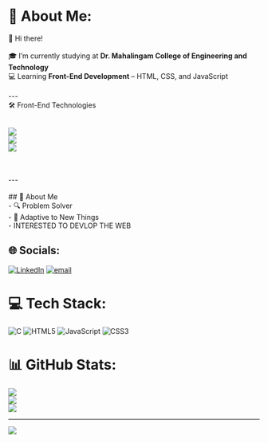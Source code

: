 # 💫 About Me:
👋 Hi there!<br><br>🎓 I’m currently studying at **Dr. Mahalingam College of Engineering and Technology**  <br>💻 Learning **Front-End Development** – HTML, CSS, and JavaScript  <br><br>---<br>🛠️ Front-End Technologies<br><p><br>  <img src="https://img.shields.io/badge/HTML5-E34F26?style=for-the-badge&logo=html5&logoColor=white" /><br>  <img src="https://img.shields.io/badge/CSS3-1572B6?style=for-the-badge&logo=css3&logoColor=white" /><br>  <img src="https://img.shields.io/badge/JavaScript-F7DF1E?style=for-the-badge&logo=javascript&logoColor=black" /><br></p><br><br>---<br><br>## 🚀 About Me<br>- 🔍 Problem Solver  <br>- 🌱 Adaptive to New Things  <br>-  INTERESTED TO DEVLOP THE WEB


## 🌐 Socials:
[![LinkedIn](https://img.shields.io/badge/LinkedIn-%230077B5.svg?logo=linkedin&logoColor=white)](https://linkedin.com/in/https://www.linkedin.com/in/hareshsubramaniam07) [![email](https://img.shields.io/badge/Email-D14836?logo=gmail&logoColor=white)](mailto:07hareshs@gmail.com) 

# 💻 Tech Stack:
![C](https://img.shields.io/badge/c-%2300599C.svg?style=for-the-badge&logo=c&logoColor=white) ![HTML5](https://img.shields.io/badge/html5-%23E34F26.svg?style=for-the-badge&logo=html5&logoColor=white) ![JavaScript](https://img.shields.io/badge/javascript-%23323330.svg?style=for-the-badge&logo=javascript&logoColor=%23F7DF1E) ![CSS3](https://img.shields.io/badge/css3-%231572B6.svg?style=for-the-badge&logo=css3&logoColor=white)
# 📊 GitHub Stats:
![](https://github-readme-stats.vercel.app/api?username=HareshSubramaniam&theme=prussian&hide_border=false&include_all_commits=false&count_private=false)<br/>
![](https://nirzak-streak-stats.vercel.app/?user=HareshSubramaniam&theme=prussian&hide_border=false)<br/>
![](https://github-readme-stats.vercel.app/api/top-langs/?username=HareshSubramaniam&theme=prussian&hide_border=false&include_all_commits=false&count_private=false&layout=compact)

---
[![](https://visitcount.itsvg.in/api?id=HareshSubramaniam&icon=0&color=0)](https://visitcount.itsvg.in)

<!-- Proudly created with GPRM ( https://gprm.itsvg.in ) -->
